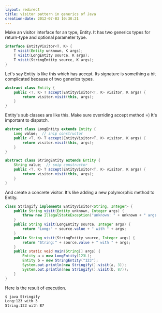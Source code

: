 ```yaml
---
layout: redirect
title: visitor pattern in generics of Java
creation-date: 2012-07-03 10:30:21
---
```

Make an visitor interface for an type, Entity.
It has two generics types for return-type and optional parameter type.

```java
interface EntityVisitor<T, K> {
    T visit(Entity unknown, K args);
    T visit(LongEntity source, K args);
    T visit(StringEntity source, K args);
}
```

Let's say Entity is like this which has accept.
Its signature is something a bit complicated because of two generics types.

```java
abstract class Entity {
    public <T, K> T accept(EntityVisitor<T, K> visitor, K args) {
        return visitor.visit(this, args);
    }
}
```

Entity's sub classes are like this. Make sure overriding accept method =)
It's important to dispatch.

```java
abstract class LongEntity extends Entity {
    Long value;  // snip constructor
    public <T, K> T accept(EntityVisitor<T, K> visitor, K args) {
        return visitor.visit(this, args);
    }
}

abstract class StringEntity extends Entity {
    String value;  // snip constructor
    public <T, K> T accept(EntityVisitor<T, K> visitor, K args) {
        return visitor.visit(this, args);
    }
}
```

And create a concrete visitor.
It's like adding a new polymorphic method to Entity.

```java
class Stringify implements EntityVisitor<String, Integer> {
    public String visit(Entity unknown, Integer args) {
        throw new IllegalStateException("unknown: " + unknown + " args:" + args);
    }
    public String visit(LongEntity source, Integer args) {
        return "Long:" + source.value + " with " + args;
    }
    public String visit(StringEntity source, Integer args) {
        return "String:" + source.value + " with " + args;
    }
    public static void main(String[] args) {
        Entity a = new LongEntity(123L);
        Entity b = new StringEntity("123");
        System.out.println(new Stringify().visit(a, 3));
        System.out.println(new Stringify().visit(b, 87));
    }
}
```

Here is the result of execution.

```bash
$ java Stringify
Long:123 with 3
String:123 with 87
```
